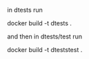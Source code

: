 in dtests run

docker build -t dtests .

and then in dtests/test run 

docker build -t dteststest .



